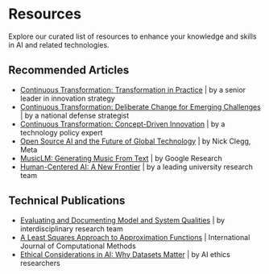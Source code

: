 # Resources

Explore our curated list of resources to enhance your knowledge and skills in AI and related technologies.

## Recommended Articles

- <a href="#" target="_blank">Continuous Transformation: Transformation in Practice</a> | by a senior leader in innovation strategy  
- <a href="#" target="_blank">Continuous Transformation: Deliberate Change for Emerging Challenges</a> | by a national defense strategist  
- <a href="#" target="_blank">Continuous Transformation: Concept-Driven Innovation</a> | by a technology policy expert  
- <a href="#" target="_blank">Open Source AI and the Future of Global Technology</a> | by Nick Clegg, Meta  
- <a href="https://google-research.github.io/seanet/musiclm/examples/" target="_blank">MusicLM: Generating Music From Text</a> | by Google Research  
- <a href="#" target="_blank">Human-Centered AI: A New Frontier</a> | by a leading university research team  

## Technical Publications

- <a href="#" target="_blank">Evaluating and Documenting Model and System Qualities</a> | by interdisciplinary research team  
- <a href="#" target="_blank">A Least Squares Approach to Approximation Functions</a> | International Journal of Computational Methods  
- <a href="#" target="_blank">Ethical Considerations in AI: Why Datasets Matter</a> | by AI ethics researchers  

